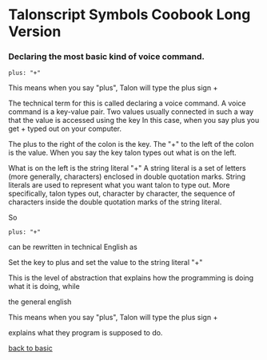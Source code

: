# Talonscript Symbols Coobook Long Version

### Declaring the most basic kind of voice command.

```
plus: "+"
```

This means when you say "plus", Talon will type the plus sign + 

The technical term for this is called declaring a voice command.  A voice command is a key-value pair.  Two values usually connected in such a way that the value is accessed using the key  In this case, when you say plus you get + typed out on your computer.

The plus to the right of the colon is the key.   The "+" to the left of the colon is the value.  When you say the key talon types out what is on the left. 

 What is on the left is the string literal "+"  A string literal is a set of letters (more generally, characters) enclosed in double quotation marks.  String literals are used to represent what you want talon to type out.  More specifically, talon types out, character by character, the sequence of characters inside the double quotation marks of the string literal. 

So 

```
plus: "+"
```
can be rewritten in technical English as 

Set the key to plus and set the value to the string literal "+" 

This is the level of abstraction that explains how the programming is doing what it is doing, while 

the general english 

This means when you say "plus", Talon will type the plus sign + 

explains what they program is supposed to do. 

[back to basic](Talonscript-Symbols-Cookbook.md#declaring-the-most-basic-kind-of-voice-command)